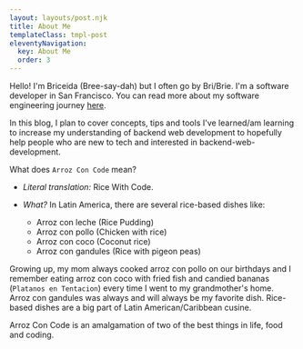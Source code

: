 ```yaml
---
layout: layouts/post.njk
title: About Me
templateClass: tmpl-post
eleventyNavigation:
  key: About Me
  order: 3
---
```



Hello! I'm Briceida (Bree-say-dah) but I often go by Bri/Brie. I'm a software developer in San Francisco.
You can read more about my software engineering journey [here](https://medium.com/engineers-optimizely/from-security-guard-to-backend-engineer-how-the-i-own-it-scholarship-changed-my-life-ebf1d370ffc3).


In this blog, I plan to cover concepts, tips and tools I've learned/am learning to increase my understanding of backend web development to hopefully help people who are new to tech and interested in backend-web-development.

What does `Arroz Con Code` mean? 

* *Literal translation:* Rice With Code.
* *What?*  In Latin America, there are several rice-based dishes like:

  * Arroz con leche (Rice Pudding)
  * Arroz con pollo (Chicken with rice)
  * Arroz con coco (Coconut rice)
  * Arroz con gandules (Rice with pigeon peas)

Growing up, my mom always cooked arroz con pollo on our birthdays and I remember eating arroz con coco with fried fish and candied bananas (`Platanos en Tentacion`) every time I went to my grandmother's home. Arroz con gandules was always and will always be my favorite dish. Rice-based dishes are a big part of Latin American/Caribbean cusine.  

  Arroz Con Code is an amalgamation of two of the best things in life, food and coding. 



